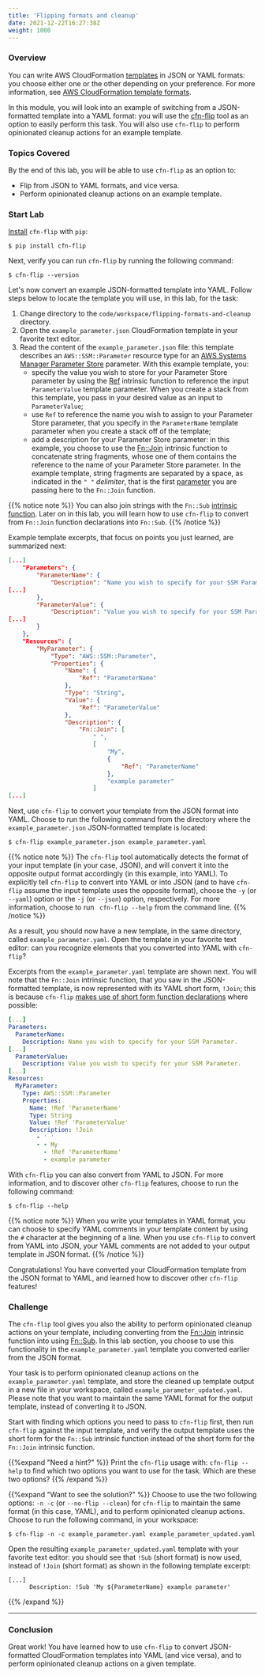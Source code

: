 ```yaml
---
title: 'Flipping formats and cleanup'
date: 2021-12-22T16:27:38Z
weight: 1000
---
```


### Overview
You can write AWS CloudFormation [templates](https://docs.aws.amazon.com/AWSCloudFormation/latest/UserGuide/template-formats.html) in JSON or YAML formats: you choose either one or the other depending on your preference. For more information, see [AWS CloudFormation template formats](https://docs.aws.amazon.com/AWSCloudFormation/latest/UserGuide/template-formats.html).

In this module, you will look into an example of switching from a JSON-formatted template into a YAML format: you will use the [cfn-flip](https://github.com/awslabs/aws-cfn-template-flip) tool as an option to easily perform this task. You will also use `cfn-flip` to perform opinionated cleanup actions for an example template.

### Topics Covered
By the end of this lab, you will be able to use `cfn-flip` as an option to:

* Flip from JSON to YAML formats, and vice versa.
* Perform opinionated cleanup actions on an example template.

### Start Lab
[Install](https://github.com/awslabs/aws-cfn-template-flip#installation) `cfn-flip` with `pip`:

```shell
$ pip install cfn-flip
```

Next, verify you can run `cfn-flip` by running the following command:

```shell
$ cfn-flip --version
```

Let's now convert an example JSON-formatted template into YAML. Follow steps below to locate the template you will use, in this lab, for the task:
1. Change directory to the `code/workspace/flipping-formats-and-cleanup` directory.
2. Open the `example_parameter.json` CloudFormation template in your favorite text editor.
3. Read the content of the `example_parameter.json` file: this template describes an `AWS::SSM::Parameter` resource type for an [AWS Systems Manager Parameter Store](https://docs.aws.amazon.com/systems-manager/latest/userguide/systems-manager-parameter-store.html) parameter. With this example template, you:
      - specify the value you wish to store for your Parameter Store parameter by using the [Ref](https://docs.aws.amazon.com/AWSCloudFormation/latest/UserGuide/intrinsic-function-reference-ref.html) intrinsic function to reference the input `ParameterValue` template parameter. When you create a stack from this template, you pass in your desired value as an input to `ParameterValue`;
      - use `Ref` to reference the name you wish to assign to your Parameter Store parameter, that you specify in the `ParameterName` template parameter when you create a stack off of the template;
      - add a description for your Parameter Store parameter: in this example, you choose to use the [Fn::Join](https://docs.aws.amazon.com/AWSCloudFormation/latest/UserGuide/intrinsic-function-reference-join.html) intrinsic function to concatenate string fragments, whose one of them contains the reference to the name of your Parameter Store parameter. In the example template, string fragments are separated by a space, as indicated in the `" "` _delimiter_, that is the first [parameter](https://docs.aws.amazon.com/AWSCloudFormation/latest/UserGuide/intrinsic-function-reference-join.html#intrinsic-function-reference-join-parameters) you are passing here to the `Fn::Join` function.

{{% notice note %}}
You can also join strings with the `Fn::Sub` [intrinsic function](https://docs.aws.amazon.com/AWSCloudFormation/latest/UserGuide/intrinsic-function-reference-sub.html). Later on in this lab, you will learn how to use `cfn-flip` to convert from `Fn::Join` function declarations into `Fn::Sub`.
{{% /notice %}}

Example template excerpts, that focus on points you just learned, are summarized next:

```json
[...]
    "Parameters": {
        "ParameterName": {
            "Description": "Name you wish to specify for your SSM Parameter.",
[...]
        },
        "ParameterValue": {
            "Description": "Value you wish to specify for your SSM Parameter.",
[...]
        }
    },
    "Resources": {
        "MyParameter": {
            "Type": "AWS::SSM::Parameter",
            "Properties": {
                "Name": {
                    "Ref": "ParameterName"
                },
                "Type": "String",
                "Value": {
                    "Ref": "ParameterValue"
                },
                "Description": {
                    "Fn::Join": [
                        " ",
                        [
                            "My",
                            {
                                "Ref": "ParameterName"
                            },
                            "example parameter"
                        ]
[...]
```

Next, use `cfn-flip` to convert your template from the JSON format into YAML. Choose to run the following command from the directory where the `example_parameter.json` JSON-formatted template is located:

```shell
$ cfn-flip example_parameter.json example_parameter.yaml
```

{{% notice note %}}
The `cfn-flip` tool automatically detects the format of your input template (in your case, JSON), and will convert it into the opposite output format accordingly (in this example, into YAML). To explicitly tell `cfn-flip` to convert into YAML or into JSON (and to have `cfn-flip` assume the input template uses the opposite format), choose the `-y` (or `--yaml`) option or the `-j` (or `--json`) option, respectively. For more information, choose to run ` cfn-flip --help` from the command line.
{{% /notice %}}

As a result, you should now have a new template, in the same directory, called `example_parameter.yaml`. Open the template in your favorite text editor: can you recognize elements that you converted into YAML with `cfn-flip`?

Excerpts from the `example_parameter.yaml` template are shown next. You will note that the `Fn::Join` intrinsic function, that you saw in the JSON-formatted template, is now represented with its YAML short form, `!Join`; this is because `cfn-flip` [makes use of short form function declarations](https://github.com/awslabs/aws-cfn-template-flip#about) where possible:

```yaml
[...]
Parameters:
  ParameterName:
    Description: Name you wish to specify for your SSM Parameter.
[...]
  ParameterValue:
    Description: Value you wish to specify for your SSM Parameter.
[...]
Resources:
  MyParameter:
    Type: AWS::SSM::Parameter
    Properties:
      Name: !Ref 'ParameterName'
      Type: String
      Value: !Ref 'ParameterValue'
      Description: !Join
        - ' '
        - - My
          - !Ref 'ParameterName'
          - example parameter
```

With `cfn-flip` you can also convert from YAML to JSON. For more information, and to discover other `cfn-flip` features, choose to run the following command:

```shell
$ cfn-flip --help
```

{{% notice note %}}
When you write your templates in YAML format, you can choose to specify YAML comments in your template content by using the `#` character at the beginning of a line. When you use `cfn-flip` to convert from YAML into JSON, your YAML comments are not added to your output template in JSON format.
{{% /notice %}}

Congratulations! You have converted your CloudFormation template from the JSON format to YAML, and learned how to discover other `cfn-flip` features!

### Challenge
The `cfn-flip` tool gives you also the ability to perform opinionated cleanup actions on your template, including converting from the [Fn::Join](https://docs.aws.amazon.com/AWSCloudFormation/latest/UserGuide/intrinsic-function-reference-join.html) intrinsic function into using [Fn::Sub](https://docs.aws.amazon.com/AWSCloudFormation/latest/UserGuide/intrinsic-function-reference-sub.html). In this lab section, you choose to use this functionality in the `example_parameter.yaml` template you converted earlier from the JSON format.

Your task is to perform opinionated cleanup actions on the `example_parameter.yaml` template, and store the cleaned up template output in a new file in your workspace, called `example_parameter_updated.yaml`. Please note that you want to maintain the same YAML format for the output template, instead of converting it to JSON.

Start with finding which options you need to pass to `cfn-flip` first, then run `cfn-flip` against the input template, and verify the output template uses the short form for the `Fn::Sub` intrinsic function instead of the short form for the `Fn::Join` intrinsic function.

{{%expand "Need a hint?" %}}
Print the `cfn-flip` usage with: `cfn-flip --help` to find which two options you want to use for the task. Which are these two options?
{{% /expand %}}

{{%expand "Want to see the solution?" %}}
Choose to use the two following options: `-n -c` (or `--no-flip --clean`) for `cfn-flip` to maintain the same format (in this case, YAML), and to perform opinionated cleanup actions. Choose to run the following command, in your workspace:

```shell
$ cfn-flip -n -c example_parameter.yaml example_parameter_updated.yaml
```

Open the resulting `example_parameter_updated.yaml` template with your favorite text editor: you should see that `!Sub` (short format) is now used, instead of `!Join` (short format) as shown in the following template excerpt:

```
[...]
      Description: !Sub 'My ${ParameterName} example parameter'
```
{{% /expand %}}

---
### Conclusion

Great work! You have learned how to use `cfn-flip` to convert JSON-formatted CloudFormation templates into YAML (and vice versa), and to perform opinionated cleanup actions on a given template.
